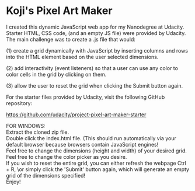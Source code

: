 # Koji's Pixel Art Maker

I created this dynamic JavaScript web app for my Nanodegree at Udacity. Starter HTML, CSS code, (and an empty JS file) were provided by Udacity. The main challenge was to create a .js file that would: 

(1) create a grid dynamically with JavaScript by inserting columns and rows into the HTML <table> 
 element based on the user selected dimensions.
 
(2) add interactivity (event listeners) so that a user can use any color to color cells in the 
 grid by clicking on them.
 
(3) allow the user to reset the grid when clicking the Submit button again.

For the starter files provided by Udacity, visit the following GitHub repository:
 
https://github.com/udacity/project-pixel-art-maker-starter

 
FOR WINDOWS:\
Extract the cloned zip file.\
Double click the index.html file. (This should run automatically via your default browser because browsers contain JavaScript engines!\
Feel free to change the dimensions (height and width) of your desired grid.\
Feel free to change the color picker as you desire.\
If you wish to reset the entire grid, you can either refresh the webpage Ctrl + R, \or simply click the 'Submit' button again, which will generate an empty grid of the dimensions specified!\
Enjoy!
